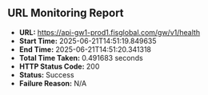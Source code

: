 ## URL Monitoring Report

- **URL:** https://api-gw1-prod1.fisglobal.com/gw/v1/health
- **Start Time:** 2025-06-21T14:51:19.849635
- **End Time:** 2025-06-21T14:51:20.341318
- **Total Time Taken:** 0.491683 seconds
- **HTTP Status Code:** 200
- **Status:** Success
- **Failure Reason:** N/A
